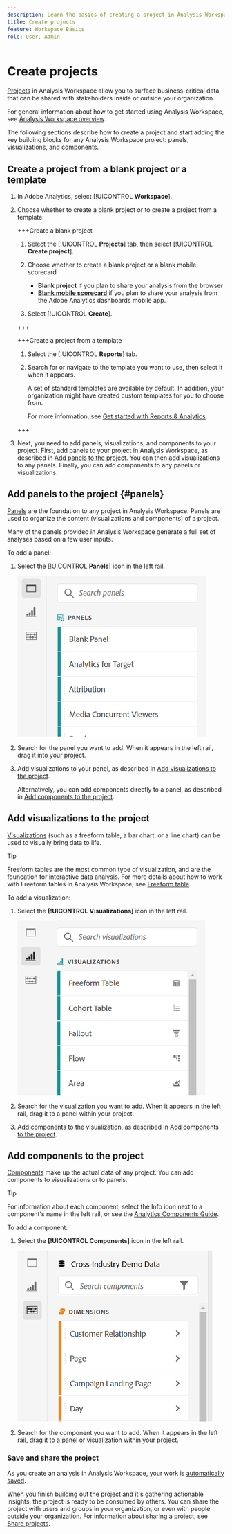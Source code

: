 ```yaml
---
description: Learn the basics of creating a project in Analysis Workspace
title: Create projects
feature: Workspace Basics
role: User, Admin
---
```

# Create projects

[Projects](/help/analyze/analysis-workspace/build-workspace-project/freeform-overview.md) in Analysis Workspace allow you to surface business-critical data that can be shared with stakeholders inside or outside your organization. 

For general information about how to get started using Analysis Workspace, see [Analysis Workspace overview](/help/analyze/analysis-workspace/home.md).

The following sections describe how to create a project and start adding the key building blocks for any Analysis Workspace project: panels, visualizations, and components.

## Create a project from a blank project or a template

1. In Adobe Analytics, select [!UICONTROL **Workspace**].

1. Choose whether to create a blank project or to create a project from a template:

   +++Create a blank project

   1. Select the [!UICONTROL **Projects**] tab, then select [!UICONTROL **Create project**].

   1. Choose whether to create a blank project or a blank mobile scorecard

      * **Blank project** if you plan to share your analysis from the browser 
      * [**Blank mobile scorecard**](/help/analyze/mobile-app/curator.md) if you plan to share your analysis from the Adobe Analytics dashboards mobile app.

   1. Select [!UICONTROL **Create**].

   +++

   +++Create a project from a template
   
      1. Select the [!UICONTROL **Reports**] tab.

      1. Search for or navigate to the template you want to use, then select it when it appears.

          A set of standard templates are available by default. In addition, your organization might have created custom templates for you to choose from.

          For more information, see [Get started with Reports & Analytics](/help/analyze/reports-analytics/getting-started.md).

   +++

1. Next, you need to add panels, visualizations, and components to your project. First, add panels to your project in Analysis Workspace, as described in [Add panels to the project](#add-panels-to-the-project). You can then add visualizations to any panels. Finally, you can add components to any panels or visualizations.

## Add panels to the project {#panels}

[Panels](https://experienceleague.adobe.com/docs/analytics/analyze/analysis-workspace/panels/panels.html) are the foundation to any project in Analysis Workspace. Panels are used to organize the content (visualizations and components) of a project. 

Many of the panels provided in Analysis Workspace generate a full set of analyses based on a few user inputs. 

To add a panel:

1. Select the [!UICONTROL **Panels**] icon in the left rail.

   ![](assets/build-panels.png)

1. Search for the panel you want to add. When it appears in the left rail, drag it into your project.

1. Add visualizations to your panel, as described in [Add visualizations to the project](#add-visualizations-to-the-project). 

   Alternatively, you can add components directly to a panel, as described in [Add components to the project](#add-components-to-the-project).

## Add visualizations to the project

[Visualizations](https://experienceleague.adobe.com/docs/analytics/analyze/analysis-workspace/visualizations/freeform-analysis-visualizations.html) (such as a freeform table, a bar chart, or a line chart) can be used to visually bring data to life. 

>[!TIP]
>
>Freeform tables are the most common type of visualization, and are the founcation for interactive data analysis. For more details about how to work with Freeform tables in Analysis Workspace, see [Freeform table](/help/analyze/analysis-workspace/visualizations/freeform-table/freeform-table.md).

To add a visualization:

1. Select the **[!UICONTROL Visualizations]** icon in the left rail.

   ![](assets/build-visualizations.png)

1. Search for the visualization you want to add. When it appears in the left rail, drag it to a panel within your project. 

1. Add components to the visualization, as described in [Add components to the project](#add-components-to-the-project).

## Add components to the project

[Components](/help/analyze/analysis-workspace/components/analysis-workspace-components.md) make up the actual data of any project. You can add components to visualizations or to panels.

>[!TIP]
>
>For information about each component, select the Info icon next to a component's name in the left rail, or see the [Analytics Components Guide](/help/components/home.md).

To add a component:

1. Select the **[!UICONTROL Components]** icon in the left rail.

   ![](assets/build-components.png)

1. Search for the component you want to add. When it appears in the left rail, drag it to a panel or visualization within your project. 

### Save and share the project

As you create an analysis in Analysis Workspace, your work is [automatically saved](/help/analyze/analysis-workspace/build-workspace-project/save-projects.md). 

When you finish building out the project and it's gathering actionable insights, the project is ready to be consumed by others. You can share the project with users and groups in your organization, or even with people outside your organization. For information about sharing a project, see [Share projects](/help/analyze/analysis-workspace/curate-share/share-projects.md).


